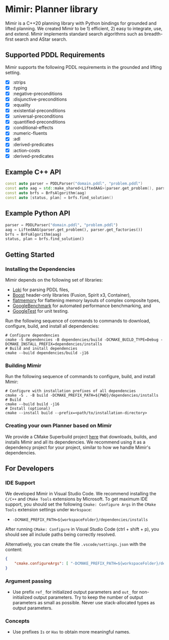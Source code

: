 # Mimir: Planner library

Mimir is a C++20 planning library with Python bindings for grounded and lifted planning. We created Mimir to be 1) efficient, 2) easy to integrate, use, and extend. Mimir implements standard search algorithms such as breadth-first search and AStar search.

## Supported PDDL Requirements

Mimir supports the following PDDL requirements in the grounded and lifting setting.

- [x] :strips
- [x] :typing
- [x] :negative-preconditions
- [x] :disjunctive-preconditions
- [x] :equality
- [x] :existential-preconditions
- [x] :universal-preconditions
- [x] :quantified-preconditions
- [x] :conditional-effects
- [x] :numeric-fluents
- [x] :adl
- [x] :derived-predicates
- [x] :action-costs
- [x] :derived-predicates

## Example C++ API

```cpp
const auto parser = PDDLParser("domain.pddl", "problem.pddl")
const auto aag = std::make_shared<LiftedAAG>(parser.get_problem(), parser.get_factories())
const auto brfs = BrFsAlgorithm(aag)
const auto [status, plan] = brfs.find_solution()
```

## Example Python API

```python
parser = PDDLParser("domain.pddl", "problem.pddl")
aag = LiftedAAG(parser.get_problem(), parser.get_factories())
brfs = BrFsAlgorithm(aag)
status, plan = brfs.find_solution()
```

## Getting Started

### Installing the Dependencies

Mimir depends on the following set of libraries:

- [Loki](https://github.com/drexlerd/Loki) for parsing PDDL files,
- [Boost](boost.org) header-only libraries (Fusion, Spirit x3, Container),
- [flatmemory](https://github.com/drexlerd/flatmemory) for flattening memory layouts of complex composite types,
- [GoogleBenchmark](https://github.com/google/benchmark) for automated performance benchmarking, and
- [GoogleTest](https://github.com/google/googletest) for unit testing.

Run the following sequence of commands to commands to download, configure, build, and install all dependencies:

```console
# Configure dependencies
cmake -S dependencies -B dependencies/build -DCMAKE_BUILD_TYPE=Debug -DCMAKE_INSTALL_PREFIX=dependencies/installs
# Build and install dependencies
cmake --build dependencies/build -j16
```

### Building Mimir

Run the following sequence of commands to configure, build, and install Mimir:

```console
# Configure with installation prefixes of all dependencies
cmake -S . -B build -DCMAKE_PREFIX_PATH=${PWD}/dependencies/installs
# Build
cmake --build build -j16
# Install (optional)
cmake --install build --prefix=<path/to/installation-directory>
```

### Creating your own Planner based on Mimir

We provide a CMake Superbuild project [here](https://github.com/simon-stahlberg/mimir/tree/dynamic/tests/integration) that downloads, builds, and installs Mimir and all its dependencies. We recommend using it as a dependency project for your project, similar to how we handle Mimir's dependencies.

## For Developers

### IDE Support

We developed Mimir in Visual Studio Code. We recommend installing the `C/C++` and `CMake Tools` extensions by Microsoft. To get maximum IDE support, you should set the following `Cmake: Configure Args` in the `CMake Tools` extension settings under `Workspace`:

- `-DCMAKE_PREFIX_PATH=${workspaceFolder}/dependencies/installs`

After running `CMake: Configure` in Visual Studio Code (ctrl + shift + p), you should see all include paths being correctly resolved.

Alternatively, you can create the file `.vscode/settings.json` with the content:

```json
{
    "cmake.configureArgs": [ "-DCMAKE_PREFIX_PATH=${workspaceFolder}/dependencies/installs" ]
}
```

### Argument passing

- Use prefix `ref_` for initialized output parameters and `out_` for non-initialized output parameters. Try to keep the number of output parameters as small as possible. Never use stack-allocated types as output parameters.

### Concepts

- Use prefixes `Is` or `Has` to obtain more meaningful names.
